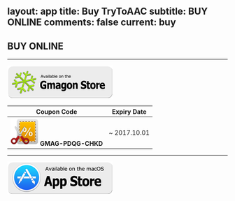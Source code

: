 layout: app
title: Buy TryToAAC
subtitle: BUY ONLINE
comments: false
current: buy
---

## <strong>BUY ONLINE</strong>
---

[![](../../../asset/images/gmagon-available.png)](https://shopper.mycommerce.com/checkout/cart/add/55399-24)

Coupon Code | Expiry Date
------ | -------
![](../../../asset/images/coupon.png) **GMAG-PDQG-CHKD** | ~ 2017.10.01

---
[![](../../../asset/images/mas-available.png)](https://itunes.apple.com/us/app/trytoaac/id849508170?l=zh&ls=1&mt=12)

